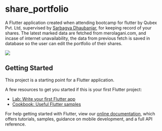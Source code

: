 # share_portfolio

A Flutter application created when attending bootcamp for flutter by Qubex Pvt. Ltd, supervised by [Sarbagya Dhaubanjar](https://github.com/sarbagyastha), for keeping record of your shares. The latest marked data are fetched from merolagani.com, and incase of internet unavailability, the data from previous fetch is saved in database so the user can edit the portfolio of their shares.


![](stock.gif)


## Getting Started

This project is a starting point for a Flutter application.

A few resources to get you started if this is your first Flutter project:

- [Lab: Write your first Flutter app](https://flutter.dev/docs/get-started/codelab)
- [Cookbook: Useful Flutter samples](https://flutter.dev/docs/cookbook)

For help getting started with Flutter, view our
[online documentation](https://flutter.dev/docs), which offers tutorials,
samples, guidance on mobile development, and a full API reference.
